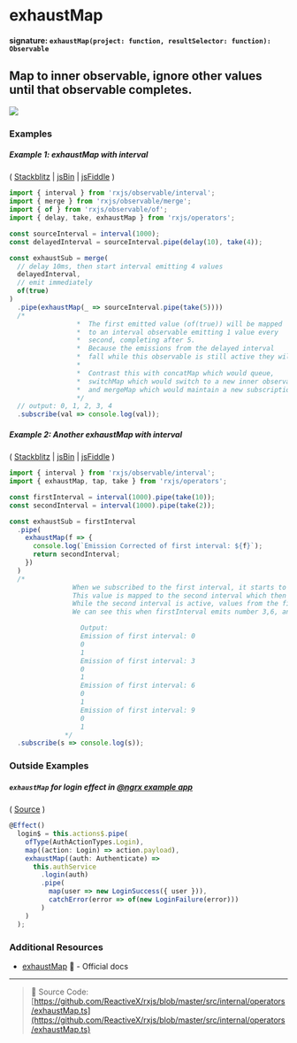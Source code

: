 # exhaustMap

#### signature: `exhaustMap(project: function, resultSelector: function): Observable`

## Map to inner observable, ignore other values until that observable completes.

<div class="ua-ad"><a href="https://ultimateangular.com/?ref=76683_kee7y7vk"><img src="https://ultimateangular.com/assets/img/banners/ua-leader.svg"></a></div>

### Examples

##### Example 1: exhaustMap with interval

( [Stackblitz](https://stackblitz.com/edit/typescript-duwrhu?file=index.ts&devtoolsheight=50) |
[jsBin](http://jsbin.com/woposeqobo/1/edit?js,console) |
[jsFiddle](https://jsfiddle.net/btroncone/9ovzapp9/) )

```js
import { interval } from 'rxjs/observable/interval';
import { merge } from 'rxjs/observable/merge';
import { of } from 'rxjs/observable/of';
import { delay, take, exhaustMap } from 'rxjs/operators';

const sourceInterval = interval(1000);
const delayedInterval = sourceInterval.pipe(delay(10), take(4));

const exhaustSub = merge(
  // delay 10ms, then start interval emitting 4 values
  delayedInterval,
  // emit immediately
  of(true)
)
  .pipe(exhaustMap(_ => sourceInterval.pipe(take(5))))
  /*
                 *  The first emitted value (of(true)) will be mapped
                 *  to an interval observable emitting 1 value every
                 *  second, completing after 5.
                 *  Because the emissions from the delayed interval
                 *  fall while this observable is still active they will be ignored.
                 *
                 *  Contrast this with concatMap which would queue,
                 *  switchMap which would switch to a new inner observable each emission,
                 *  and mergeMap which would maintain a new subscription for each emitted value.
                 */
  // output: 0, 1, 2, 3, 4
  .subscribe(val => console.log(val));
```

##### Example 2: Another exhaustMap with interval

( [Stackblitz](https://stackblitz.com/edit/typescript-crlz2s?file=index.ts&devtoolsheight=50) |
[jsBin](http://jsbin.com/fizuduzuti/1/edit?js,console) |
[jsFiddle](https://jsfiddle.net/btroncone/5ck8yg5k/3/) )

```js
import { interval } from 'rxjs/observable/interval';
import { exhaustMap, tap, take } from 'rxjs/operators';

const firstInterval = interval(1000).pipe(take(10));
const secondInterval = interval(1000).pipe(take(2));

const exhaustSub = firstInterval
  .pipe(
    exhaustMap(f => {
      console.log(`Emission Corrected of first interval: ${f}`);
      return secondInterval;
    })
  )
  /*
                When we subscribed to the first interval, it starts to emit a values (starting 0).
                This value is mapped to the second interval which then begins to emit (starting 0).  
                While the second interval is active, values from the first interval are ignored.
                We can see this when firstInterval emits number 3,6, and so on...

                  Output:
                  Emission of first interval: 0
                  0
                  1
                  Emission of first interval: 3
                  0
                  1
                  Emission of first interval: 6
                  0
                  1
                  Emission of first interval: 9
                  0
                  1
              */
  .subscribe(s => console.log(s));
```

### Outside Examples

##### `exhaustMap` for login effect in [@ngrx example app](https://github.com/ngrx/platform/tree/a9e522953832b09bb329bac4524637bc608c450a/example-app)

(
[Source](https://github.com/ngrx/platform/blob/a9e522953832b09bb329bac4524637bc608c450a/example-app/app/auth/effects/auth.effects.ts#L18-L30)
)

```js
@Effect()
  login$ = this.actions$.pipe(
    ofType(AuthActionTypes.Login),
    map((action: Login) => action.payload),
    exhaustMap((auth: Authenticate) =>
      this.authService
        .login(auth)
        .pipe(
          map(user => new LoginSuccess({ user })),
          catchError(error => of(new LoginFailure(error)))
        )
    )
  );
```

### Additional Resources

* [exhaustMap](http://reactivex.io/rxjs/class/es6/Observable.js~Observable.html#instance-method-exhaustMap)
  :newspaper: - Official docs

---

> :file_folder: Source Code:
> [https://github.com/ReactiveX/rxjs/blob/master/src/internal/operators/exhaustMap.ts](https://github.com/ReactiveX/rxjs/blob/master/src/internal/operators/exhaustMap.ts)

